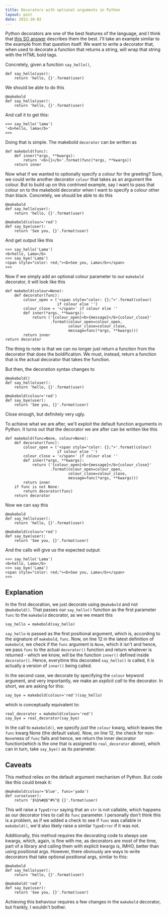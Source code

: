 ```yaml
---
title: Decorators with optional arguments in Python
layout: post
date: 2012-10-02
---
```


Python decorators are one of the best features of the language, and I think 
that [this SO answer][1] describes them the best. I'll take an example similar 
to the example from that question itself. We want to write a decorator that, 
when used to decorate a function that returns a string, will wrap that string 
with the HTML bold tags.

Concretely, given a function `say_hello()`,

    def say_hello(user):
        return 'hello, {}'.format(user)

We should be able to do this

    @makebold
    def say_hello(user):
        return 'hello, {}'.format(user)

And call it to get this:

    >>> say_hello('lama')
    '<b>hello, lama</b>'
    >>>

Doing that is simple. The makebold `decorator` can be written as

    def makebold(func):
        def inner(*args, **kwargs):
            return '<b>{}</b>'.format(func(*args, **kwargs))
        return inner

Now what if we wanted to optionally specify a colour for the greeting?
Sure, we could write another decorator `colour` that takes as an argument the 
colour. But to build up on this contrived example, say I want to pass that
colour on to the makebold decorator when I want to specify a colour other than
black. Concretely, we should be able to do this

    @makebold
    def say_hello(user):
        return 'hello, {}'.format(user)

    @makebold(colour='red')
    def say_bye(user):
        return 'See you, {}'.format(user)


And get output like this
    
    >>> say_hello('Lama') 
    <b>hello, Lama</b>
    >>> say_bye('Lama')
    <span style="color: red;"><b>See you, Lama</b></span>
    >>> 

Now if we simply add an optional colour parameter to our `makebold` decorator,
it will look like this

    def makebold(colour=None):
        def decorator(func):
            colour_open = ('<span style="color: {};">'.format(colour)
                           if colour else '')
            colour_close = '</span>' if colour else ''
            def inner(*args, **kwargs):
                return ('{colour_open}<b>{message}</b>{colour_close}'
                        .format(colour_open=colour_open,
                                colour_close=colour_close,
                                message=func(*args, **kwargs)))
            return inner
    return decorator

The thing to note is that we can no longer just return a function from the 
decorator that does the boldification. We must, instead, return a function that
is the actual decorator that takes the function.

But then, the decoration syntax changes to

    @makebold()
    def say_hello(user):
        return 'hello, {}'.format(user)

    @makebold(colour='red')
    def say_bye(user):
        return 'See you, {}'.format(user)

Close enough, but definitely very ugly.

To achieve what we are after, we'll exploit the default function arguments in
Python. It turns out that the decorator we are after can be written like this

    def makebold(func=None, colour=None):
        def decorator(func):
            colour_open = ('<span style="color: {};">'.format(colour)
                           if colour else '')
            colour_close = '</span>' if colour else ''
            def inner(*args, **kwargs):
                return ('{colour_open}<b>{message}</b>{colour_close}'
                        .format(colour_open=colour_open,
                                colour_close=colour_close,
                                message=func(*args, **kwargs)))
            return inner
        if func is not None:
            return decorator(func)
        return decorator

Now we can say this 

    @makebold
    def say_hello(user):
        return 'hello, {}'.format(user)

    @makebold(colour='red')
    def say_bye(user):
        return 'See you, {}'.format(user)

And the calls will give us the expected output:

    >>> say_hello('Lama') 
    <b>hello, Lama</b>
    >>> say_bye('Lama')
    <span style="color: red;"><b>See you, Lama</b></span>
    >>> 

Explanation
------------
In the first decoration, we just decorate using `@makebold` and not 
`@makebold()`. That passes our `say_hello()` function as the first parameter 
`func` to the `makebold` decorator, as we we meant this

    say_hello = makebold(say_hello)

`say_hello` is passed as the first positional argument, which is, according to 
the signature of `makebold`, `func`. Now, on line 12 in the latest definition 
of `makebold`, we check if the `func` argument is `None`, which it isn't and 
hence, we pass `func` to the actual `decorator()` function and return whatever 
is returned - which we know, will be the function `inner()` defined inside `decorator()`. Hence, everytime this 
decorated `say_hello()` is called, it is actually a version of `inner()` being
called.

In the second case, we decorate by specifying the `colour` keyword argument, 
and very importantly, we make an *explicit call* to the decorator. In short, we
are asking for this:

    say_bye = makebold(colour='red')(say_hello)

which is conceptually equivalent to:

    real_decorator = makebold(colour='red')
    say_bye = real_decorator(say_bye)

In the call to `makebold()`, we specify *just* the `colour` kwarg, which 
leaves the `func` kwarg None (the default value). Now, on line 12, the check
for non-`None`ness of `func` fails and hence, we return the inner decorator
function(which is the one that is assigned to `real_decorator` above), which
can in turn, take `say_bye()` as its parameter.

Caveats
--------
This method relies on the default argument mechanism of Python. But code like
this could break it:

    @makebold(colour='blue', func='yada')
    def curse(user):
        return '$%$%#@$^#%^@ {}'.format(user)

This will raise a `TypeError` saying that an `str` is not callable, which 
happens as our decorator tries to call its `func` parameter. I personally don't
think this is a problem, as if we added a check to see if `func` was callable 
in `makebold()`, we'd also likely raise a similar `TypeError` if it was not.

Additionally, this method requires the decorating code to always use kwargs,
which, again, is fine with me, as decorators are most of the time, part of a 
library and calling them with explicit kwargs is, IMHO, better than using 
positional args. However, there obviously are ways to write decorators that
take optional positional args, similar to this:

    @makebold
    def say_hello(user):
        return 'hello, {}'.format(user)

    @makebold('red')
    def say_bye(user):
        return 'See you, {}'.format(user)

Achieving this behaviour requires a few changes in the `makebold` decorator,
but frankly, I wouldn't bother. 

[1]: http://stackoverflow.com/a/1594484 


